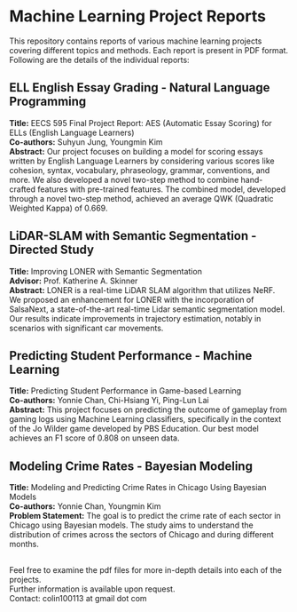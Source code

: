 # Machine Learning Project Reports

This repository contains reports of various machine learning projects covering different topics and methods. Each report is present in PDF format. Following are the details of the individual reports:


## ELL English Essay Grading - Natural Language Programming
**Title:** EECS 595 Final Project Report: AES (Automatic Essay Scoring) for ELLs (English Language Learners)\
**Co-authors:** Suhyun Jung, Youngmin Kim\
**Abstract:** Our project focuses on building a model for scoring essays written by English Language Learners by considering various scores like cohesion, syntax, vocabulary, phraseology, grammar, conventions, and more. We also developed a novel two-step method to combine hand-crafted features with pre-trained features. The combined model, developed through a novel two-step method, achieved an average QWK (Quadratic Weighted Kappa) of 0.669.

## LiDAR-SLAM with Semantic Segmentation - Directed Study
**Title:** Improving LONER with Semantic Segmentation\
**Advisor:** Prof. Katherine A. Skinner\
**Abstract:** LONER is a real-time LiDAR SLAM algorithm that utilizes NeRF. We proposed an enhancement for LONER with the incorporation of SalsaNext, a state-of-the-art real-time Lidar semantic segmentation model. Our results indicate improvements in trajectory estimation, notably in scenarios with significant car movements.

## Predicting Student Performance - Machine Learning
**Title:** Predicting Student Performance in Game-based Learning\
**Co-authors:** Yonnie Chan, Chi-Hsiang Yi, Ping-Lun Lai\
**Abstract:** This project focuses on predicting the outcome of gameplay from gaming logs using Machine Learning classifiers, specifically in the context of the Jo Wilder game developed by PBS Education. Our best model achieves an F1 score of 0.808 on unseen data.

## Modeling Crime Rates - Bayesian Modeling
**Title:** Modeling and Predicting Crime Rates in Chicago Using Bayesian Models\
**Co-authors:** Yonnie Chan, Youngmin Kim\
**Problem Statement:** The goal is to predict the crime rate of each sector in Chicago using Bayesian models. The study aims to understand the distribution of crimes across the sectors of Chicago and during different months.

##
Feel free to examine the pdf files for more in-depth details into each of the projects. \
Further information is available upon request. \
Contact: colin100113 at gmail dot com

